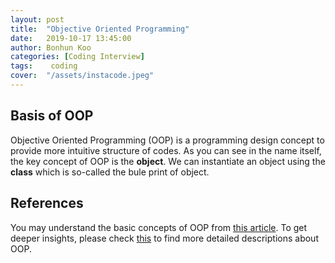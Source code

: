 ```yaml
---
layout: post
title:  "Objective Oriented Programming"
date:   2019-10-17 13:45:00
author: Bonhun Koo
categories: [Coding Interview]
tags:    coding
cover:  "/assets/instacode.jpeg"
---
```


## Basis of OOP
Objective Oriented Programming (OOP) is a programming design concept to provide more intuitive structure of codes.
As you can see in the name itself, the key concept of OOP is the <b>object</b>.
We can instantiate an object using the <b>class</b> which is so-called the bule print of object.

## References
You may understand the basic concepts of OOP from [this article][oop_easy].
To get deeper insights, please check [this][oop_detail] to find more detailed descriptions about OOP.

[oop_easy]: https://www.freecodecamp.org/news/object-oriented-programming-concepts-21bb035f7260
[oop_detail]: https://medium.com/from-the-scratch/oop-everything-you-need-to-know-about-object-oriented-programming-aee3c18e281b


